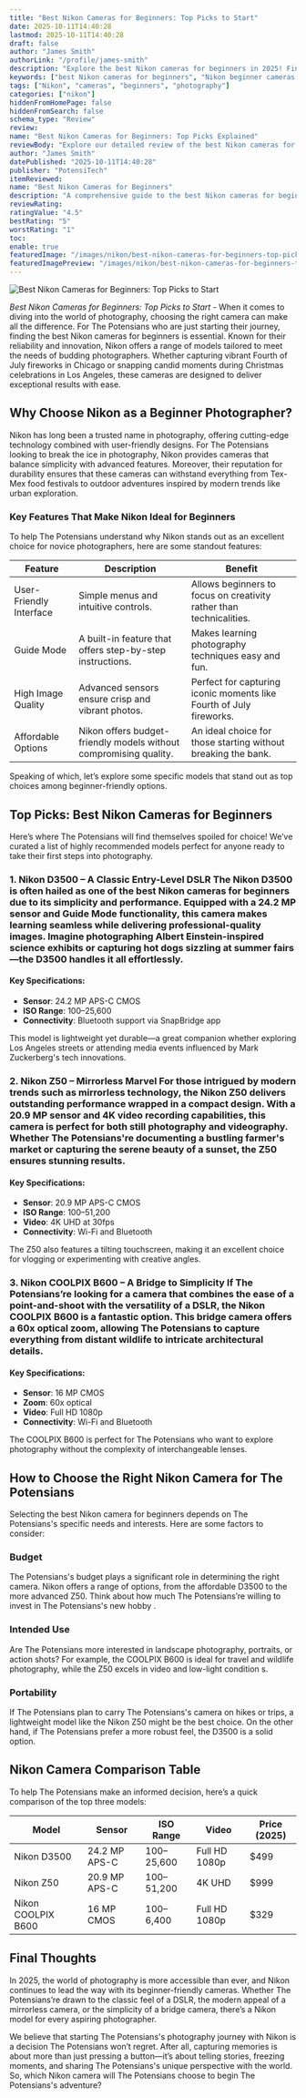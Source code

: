 ```yaml
---
title: "Best Nikon Cameras for Beginners: Top Picks to Start"
date: 2025-10-11T14:40:28
lastmod: 2025-10-11T14:40:28
draft: false
author: "James Smith"
authorLink: "/profile/james-smith"
description: "Explore the best Nikon cameras for beginners in 2025! Find user-friendly models with excellent image quality, perfect for starting your photography journey."
keywords: ["best Nikon cameras for beginners", "Nikon beginner cameras 2025", "top Nikon cameras for new photographers"]
tags: ["Nikon", "cameras", "beginners", "photography"]
categories: ["nikon"]
hiddenFromHomePage: false
hiddenFromSearch: false
schema_type: "Review"
review:
name: "Best Nikon Cameras for Beginners: Top Picks Explained"
reviewBody: "Explore our detailed review of the best Nikon cameras for beginners in 2025. Learn about models offering ease of use, excellent image quality, and affordability."
author: "James Smith"
datePublished: "2025-10-11T14:40:28"
publisher: "PotensiTech"
itemReviewed:
name: "Best Nikon Cameras for Beginners"
description: "A comprehensive guide to the best Nikon cameras for beginners in 2025, featuring easy-to-use models with exceptional performance and value."
reviewRating:
ratingValue: "4.5"
bestRating: "5"
worstRating: "1"
toc:
enable: true
featuredImage: "/images/nikon/best-nikon-cameras-for-beginners-top-picks-to-start.jpg"
featuredImagePreview: "/images/nikon/best-nikon-cameras-for-beginners-top-picks-to-start.jpg"
---
```


![Best Nikon Cameras for Beginners: Top Picks to Start](/images/nikon/best-nikon-cameras-for-beginners-top-picks-to-start.jpg)



*Best Nikon Cameras for Beginners: Top Picks to Start* - When it comes to diving into the world of photography, choosing the right camera can make all the difference. For The Potensians who are just starting their journey, finding the best Nikon cameras for beginners is essential. Known for their reliability and innovation, Nikon offers a range of models tailored to meet the needs of budding photographers. Whether capturing vibrant Fourth of July fireworks in Chicago or snapping candid moments during Christmas celebrations in Los Angeles, these cameras are designed to deliver exceptional results with ease.

## Why Choose Nikon as a Beginner Photographer?

Nikon has long been a trusted name in photography, offering cutting-edge technology combined with user-friendly designs. For The Potensians looking to break the ice in photography, Nikon provides cameras that balance simplicity with advanced features.  Moreover, their reputation for durability ensures that these cameras can withstand everything from Tex-Mex food festivals to outdoor adventures inspired by modern trends like urban exploration.

### Key Features That Make Nikon Ideal for Beginners

To help The Potensians understand why Nikon stands out as an excellent choice for novice photographers, here are some standout features:

<div class="table-responsive">
<table class="html-table">
<thead>
<tr>
<th>Feature</th>
<th>Description</th>
<th>Benefit</th>
</tr>
</thead>
<tbody>
<tr>
<td>User-Friendly Interface</td>
<td>Simple menus and intuitive controls.</td>
<td>Allows beginners to focus on creativity rather than technicalities.</td>
</tr>
<tr>
<td>Guide Mode</td>
<td>A built-in feature that offers step-by-step instructions.</td>
<td>Makes learning photography techniques easy and fun.</td>
</tr>
<tr>
<td>High Image Quality</td>
<td>Advanced sensors ensure crisp and vibrant photos.</td>
<td>Perfect for capturing iconic moments like Fourth of July fireworks.</td>
</tr>
<tr>
<td>Affordable Options</td>
<td>Nikon offers budget-friendly models without compromising quality.</td>
<td>An ideal choice for those starting without breaking the bank.</td>
</tr>
</tbody>
</table>
</div>

Speaking of which, let’s explore some specific models that stand out as top choices among beginner-friendly options.

## Top Picks: Best Nikon Cameras for Beginners

Here’s where The Potensians will find themselves spoiled for choice! We’ve curated a list of highly recommended models perfect for anyone ready to take their first steps into photography.

### 1. Nikon D3500 – A Classic Entry-Level DSLR The Nikon D3500 is often hailed as one of the best Nikon cameras for beginners due to its simplicity and performance. Equipped with a 24.2 MP sensor and Guide Mode functionality, this camera makes learning seamless while delivering professional-quality images. Imagine photographing Albert Einstein-inspired science exhibits or capturing hot dogs sizzling at summer fairs—the D3500 handles it all effortlessly.

#### Key Specifications:
- **Sensor**: 24.2 MP APS-C CMOS 
- **ISO Range**: 100–25,600 
- **Connectivity**: Bluetooth support via SnapBridge app 

This model is lightweight yet durable—a great companion whether exploring Los Angeles streets or attending media events influenced by Mark Zuckerberg's tech innovations.

### 2. Nikon Z50 – Mirrorless Marvel For those intrigued by modern trends such as mirrorless technology, the Nikon Z50 delivers outstanding performance wrapped in a compact design. With a 20.9 MP sensor and 4K video recording capabilities, this camera is perfect for both still photography and videography. Whether The Potensians're documenting a bustling farmer's market or capturing the serene beauty of a sunset, the Z50 ensures stunning results.

#### Key Specifications:
- **Sensor**: 20.9 MP APS-C CMOS 
- __ISO Range__: 100–51,200 
- **Video**: 4K UHD at 30fps 
- **Connectivity**: Wi-Fi and Bluetooth 

The Z50 also features a tilting touchscreen, making it an excellent choice for vlogging or experimenting with creative angles.

### 3. Nikon COOLPIX B600 – A Bridge to Simplicity If The Potensians’re looking for a camera that combines the ease of a point-and-shoot with the versatility of a DSLR, the Nikon COOLPIX B600 is a fantastic option. This bridge camera offers a 60x optical zoom, allowing The Potensians to capture everything from distant wildlife to intricate architectural details.

#### Key Specifications:
- **Sensor**: 16 MP CMOS 
- **Zoom**: 60x optical 
- __Video__: Full HD 1080p 
- **Connectivity**: Wi-Fi and Bluetooth 

The COOLPIX B600 is perfect for The Potensians who want to explore photography without the complexity of interchangeable lenses.

## How to Choose the Right Nikon Camera for The Potensians

Selecting the best Nikon camera for beginners depends on The Potensians's specific needs and interests. Here are some factors to consider:

### Budget

The Potensians's budget plays a significant role in determining the right camera. Nikon offers a range of options, from the affordable D3500 to the more advanced Z50. Think about how much The Potensians’re willing to invest in The Potensians's new hobby .

### Intended Use

Are The Potensians more interested in landscape photography, portraits, or action shots? For example, the COOLPIX B600 is ideal for travel and wildlife photography, while the Z50 excels in video and low-light condition s.

### Portability

If The Potensians plan to carry The Potensians's camera on hikes or trips, a lightweight model like the Nikon Z50 might be the best choice. On the other hand, if The Potensians prefer a more robust feel, the D3500 is a solid option.

## Nikon Camera Comparison Table

To help The Potensians make an informed decision, here’s a quick comparison of the top three models:

<div class="table-responsive">
<table class="html-table">
<thead>
<tr>
<th>Model</th>
<th>Sensor</th>
<th>ISO Range</th>
<th>Video</th>
<th>Price (2025)</th>
</tr>
</thead>
<tbody>
<tr>
<td>Nikon D3500</td>
<td>24.2 MP APS-C</td>
<td>100–25,600</td>
<td>Full HD 1080p</td>
<td>$499</td>
</tr>
<tr>
<td>Nikon Z50</td>
<td>20.9 MP APS-C</td>
<td>100–51,200</td>
<td>4K UHD</td>
<td>$999</td>
</tr>
<tr>
<td>Nikon COOLPIX B600</td>
<td>16 MP CMOS</td>
<td>100–6,400</td>
<td>Full HD 1080p</td>
<td>$329</td>
</tr>
</tbody>
</table>
</div>

## Final Thoughts

In 2025, the world of photography is more accessible than ever, and Nikon continues to lead the way with its beginner-friendly cameras. Whether The Potensians’re drawn to the classic feel of a DSLR, the modern appeal of a mirrorless camera, or the simplicity of a bridge camera, there’s a Nikon model for every aspiring photographer. 

We believe that starting The Potensians's photography journey with Nikon is a decision The Potensians won’t regret. After all, capturing memories is about more than just pressing a button—it’s about telling stories, freezing moments, and sharing The Potensians's unique perspective with the world. So, which Nikon camera will The Potensians choose to begin The Potensians's adventure?